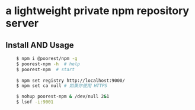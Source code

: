 # a lightweight private npm repository server

## Install AND Usage

```bash
    $ npm i @poorest/npm -g
    $ poorest-npm -h  # help
    $ poorest-npm  # start
    
    $ npm set registry http://localhost:9000/
    $ npm set ca null # 如果你使用 HTTPS

    $ nohup poorest-npm & /dev/null 2&1
    $ lsof -i:9001
```